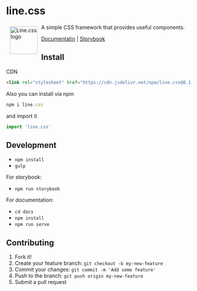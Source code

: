 # line.css

<a href="https://github.com/dgknca/line.css"><img src="https://dgknca.github.io/line.css/apple-touch-icon.png" alt="Line.css logo" width="75" height="75" align="left" hspace="10" vspace="6"></a>

A simple CSS framework that provides useful components.

[Documentatin](https://dgknca.github.io/line.css/) | [Storybook](https://linecss.netlify.app/)

## Install

CDN

```html
<link rel="stylesheet" href="https://cdn.jsdelivr.net/npm/line.css@0.1.0/line.min.css"/>
```

Also you can install via npm

```js
npm i line.css
```

and import it

```js
import 'line.css' 
```

## Development

- `npm install`   
- `gulp`

For storybook:

- `npm run storybook`

For documentation:

- `cd docs`
- `npm install`
- `npm run serve`

## Contributing

1.  Fork it!
2.  Create your feature branch: `git checkout -b my-new-feature`
3.  Commit your changes: `git commit -m 'Add some feature'`
4.  Push to the branch: `git push origin my-new-feature`
5.  Submit a pull request
